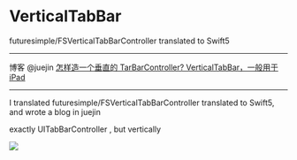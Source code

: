 # VerticalTabBar
futuresimple/FSVerticalTabBarController translated to Swift5






<hr>

博客 @juejin [怎样造一个垂直的 TarBarController? VerticalTabBar，一般用于 iPad](https://juejin.im/post/5d629fc9f265da03a9504229)


<hr>

I translated futuresimple/FSVerticalTabBarController translated to Swift5, and wrote a blog in juejin


exactly UITabBarController , but vertically


![](https://github.com/coyingcat/VerticalTabBar/raw/master/src/one.png)

